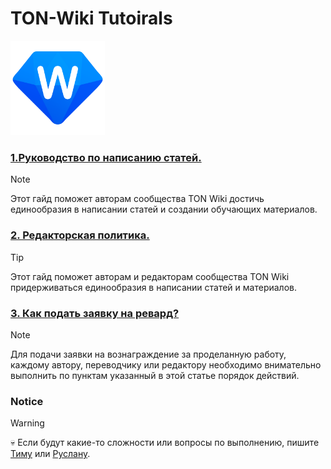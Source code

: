 # TON-Wiki Tutoirals

<a href="https://tonwiki.space/wiki/The_Open_Network">
	<p class="aligncenter">
	<img width="30%" src="ton-wiki/docs/assets/0.png" alt="TON Wiki" />
	</p>

### [1.Руководство по написанию статей.](https://aniramlove.github.io/TON-Wiki/ton-wiki/docs/1.Main_guide)
> [!NOTE]
> Этот гайд поможет авторам сообщества TON Wiki достичь единообразия в написании статей и создании обучающих материалов.

### [2. Редакторская политика.](https://aniramlove.github.io/TON-Wiki/ton-wiki/docs/2.Creators_Politics/)
> [!TIP]
> Этот гайд поможет авторам и редакторам сообщества TON Wiki придерживаться единообразия в написании статей и материалов.

### [3. Как подать заявку на ревард?](https://aniramlove.github.io/TON-Wiki/ton-wiki/docs/3.Apply_for_reward/)
> [!NOTE]
> Для подачи заявки на вознаграждение за проделанную работу, каждому автору, переводчику или редактору необходимо внимательно выполнить по пунктам указанный в этой статье порядок действий.


### Notice
> [!WARNING]
> :skull: Если будут какие-то сложности или вопросы по выполнению, пишите [Тиму](https://t.me/stop_think_ask) или [Руслану](https://t.me/ruusik).
